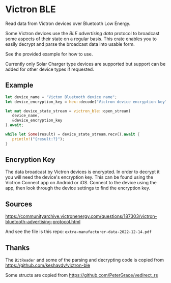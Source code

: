 # Victron BLE

Read data from Victron devices over Bluetooth Low Energy.

Some Victron devices use the _BLE advertising data_ protocol to broadcast some aspects of their state on a regular basis. This crate enables you to easily decrypt and parse the broadcast data into usable form.

See the provided example for how to use.

Currently only Solar Charger type devices are supported but support can be added for other device types if requested.

## Example

 ```rust
let device_name = "Victon Bluetooth device name";
let device_encryption_key = hex::decode("Victron device encryption key").unwrap();

let mut device_state_stream = victron_ble::open_stream(
    device_name, 
    &device_encryption_key
).await;

while let Some(result) = device_state_stream.recv().await {
    println!("{result:?}");
}
 ```

## Encryption Key

The data broadcast by Victron devices is encrypted. In order to decrypt it you will need the device's encryption key. This can be found using the Victron Connect app on Android or iOS. Connect to the device using the app, then look through the device settings to find the encryption key.

## Sources

https://communityarchive.victronenergy.com/questions/187303/victron-bluetooth-advertising-protocol.html

And see the file is this repo: `extra-manufacturer-data-2022-12-14.pdf`

## Thanks

The `BitReader` and some of the parsing and decrypting code is copied from https://github.com/keshavdv/victron-ble

Some structs are copied from https://github.com/PeterGrace/vedirect_rs